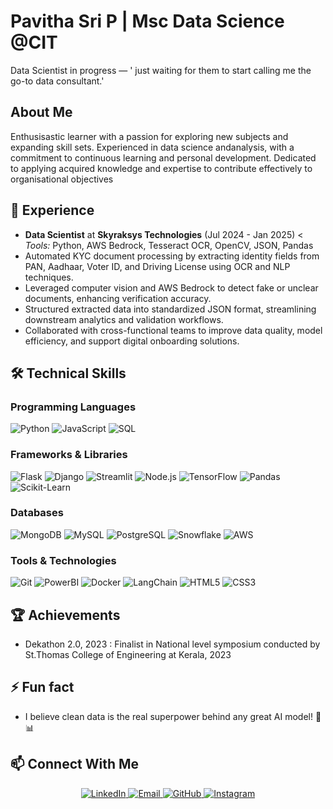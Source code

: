 # Pavitha Sri P | Msc Data Science @CIT
Data Scientist in progress — ' just waiting for them to start calling me the go-to data consultant.'

## About Me
Enthusisastic learner with a passion for exploring new subjects and expanding skill sets. Experienced in data science andanalysis, with a commitment to continuous learning and personal development. Dedicated to applying acquired knowledge and expertise to contribute effectively to organisational objectives

## 🔭 Experience
- **Data Scientist** at **Skyraksys Technologies**  (Jul 2024 - Jan 2025)
 < *Tools:* Python, AWS Bedrock, Tesseract OCR, OpenCV, JSON, Pandas
- Automated KYC document processing by extracting identity fields from PAN, Aadhaar, Voter ID, and Driving License using OCR and NLP techniques.
- Leveraged computer vision and AWS Bedrock to detect fake or unclear documents, enhancing verification accuracy.
- Structured extracted data into standardized JSON format, streamlining downstream analytics and validation workflows.
- Collaborated with cross-functional teams to improve data quality, model efficiency, and support digital onboarding solutions.


## 🛠️ Technical Skills

### Programming Languages
![Python](https://img.shields.io/badge/-Python-3776AB?style=flat-square&logo=python&logoColor=white)
![JavaScript](https://img.shields.io/badge/-JavaScript-F7DF1E?style=flat-square&logo=javascript&logoColor=black)
![SQL](https://img.shields.io/badge/-SQL-4479A1?style=flat-square&logo=postgresql&logoColor=white)

### Frameworks & Libraries
![Flask](https://img.shields.io/badge/-Flask-000000?style=flat-square&logo=flask&logoColor=white)
![Django](https://img.shields.io/badge/-Django-092E20?style=flat-square&logo=django&logoColor=white)
![Streamlit](https://img.shields.io/badge/-Streamlit-FF4B4B?style=flat-square&logo=streamlit&logoColor=white)
![Node.js](https://img.shields.io/badge/-Node.js-339933?style=flat-square&logo=node.js&logoColor=white)
![TensorFlow](https://img.shields.io/badge/-TensorFlow-FF6F00?style=flat-square&logo=tensorflow&logoColor=white)
![Pandas](https://img.shields.io/badge/-Pandas-150458?style=flat-square&logo=pandas&logoColor=white)
![Scikit-Learn](https://img.shields.io/badge/-ScikitLearn-F7931E?style=flat-square&logo=scikit-learn&logoColor=white)

### Databases
![MongoDB](https://img.shields.io/badge/-MongoDB-47A248?style=flat-square&logo=mongodb&logoColor=white)
![MySQL](https://img.shields.io/badge/-MySQL-4479A1?style=flat-square&logo=mysql&logoColor=white)
![PostgreSQL](https://img.shields.io/badge/-PostgreSQL-336791?style=flat-square&logo=postgresql&logoColor=white)
![Snowflake](https://img.shields.io/badge/-Snowflake-29B5E8?style=flat-square&logo=snowflake&logoColor=white)
![AWS](https://img.shields.io/badge/-AWS-232F3E?style=flat-square&logo=amazon-aws&logoColor=white)

### Tools & Technologies
![Git](https://img.shields.io/badge/-Git-F05032?style=flat-square&logo=git&logoColor=white)
![PowerBI](https://img.shields.io/badge/-PowerBI-F2C811?style=flat-square&logo=power-bi&logoColor=black)
![Docker](https://img.shields.io/badge/-Docker-2496ED?style=flat-square&logo=docker&logoColor=white)
![LangChain](https://img.shields.io/badge/-LangChain-0081CB?style=flat-square&logo=chainlink&logoColor=white)
![HTML5](https://img.shields.io/badge/-HTML5-E34F26?style=flat-square&logo=html5&logoColor=white)
![CSS3](https://img.shields.io/badge/-CSS3-1572B6?style=flat-square&logo=css3&logoColor=white)

## 🏆 Achievements
- Dekathon 2.0, 2023 : Finalist in National level symposium conducted by St.Thomas College of Engineering at Kerala, 2023
  
## ⚡ Fun fact
- I believe clean data is the real superpower behind any great AI model! 🧼📊

## 📫 Connect With Me
<p align="center">
  <a href="https://linkedin.com/in/pavitha-sri-435936225" target="_blank">
    <img src="https://img.shields.io/badge/-LinkedIn-0077B5?style=for-the-badge&logo=linkedin&logoColor=white" alt="LinkedIn"/>
  </a>
  <a href="mailto:pavithasri63@gmail.com">
    <img src="https://img.shields.io/badge/-Email-D14836?style=for-the-badge&logo=gmail&logoColor=white" alt="Email"/>
  </a>
  <a href="https://github.com/pavitha16" target="_blank">
    <img src="https://img.shields.io/badge/-GitHub-181717?style=for-the-badge&logo=github&logoColor=white" alt="GitHub"/>
  </a>
  <a href="https://instagram.com/pa_vi.__" target="_blank">
    <img src="https://img.shields.io/badge/-Instagram-E4405F?style=for-the-badge&logo=instagram&logoColor=white" alt="Instagram"/>
  </a>
</p>
